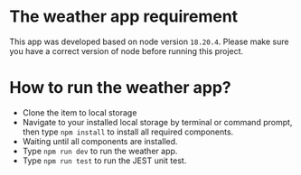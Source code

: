 # The weather app requirement
This app was developed based on node version `18.20.4`. Please make sure you have a correct version of node before running this project.

# How to run the weather app?
- Clone the item to local storage
- Navigate to your installed local storage by terminal or command prompt, then type `npm install` to install all required components.
- Waiting until all components are installed.
- Type `npm run dev` to run the weather app.
- Type `npm run test` to run the JEST unit test.